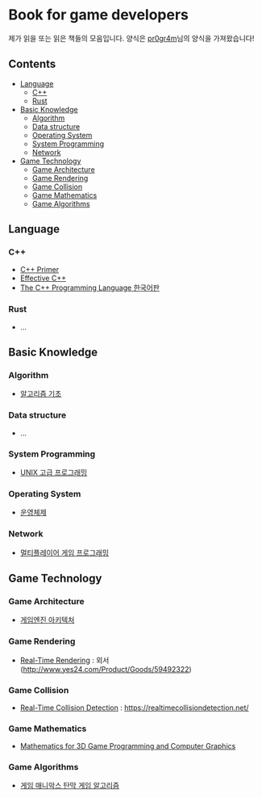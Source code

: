 # Book for game developers

제가 읽을 또는 읽은 책들의 모음입니다. 양식은 [pr0gr4m](https://github.com/pr0gr4m)님의 양식을 가져왔습니다!

## Contents

- [Language](#Language)
  * [C++](#C++)
  * [Rust](#Rust)
- [Basic Knowledge](#Basic-Knowledge)
  * [Algorithm](#Algorithm)
  * [Data structure](#Data-structure)
  * [Operating System](#Operating-System)
  * [System Programming](#System-Programming)
  * [Network](#Network)
- [Game Technology](#Game-Technology)
  * [Game Architecture](#Game-Architecture)
  * [Game Rendering](#Game-Rendering)
  * [Game Collision](#Game-Collision)
  * [Game Mathematics](#Game-Mathematics)
  * [Game Algorithms](#Game-Algorithms)

## Language

### C++

* [C++ Primer](http://www.yes24.com/Product/Goods/9124193)
* [Effective C++](http://www.yes24.com/Product/Goods/17525589)
* [The C++ Programming Language 한국어판](http://www.yes24.com/Product/Goods/23441719)

### Rust

* ...

## Basic Knowledge

### Algorithm

* [알고리즘 기초](http://www.yes24.com/Product/Goods/37582683)

### Data structure

* ...

### System Programming

* [UNIX 고급 프로그래밍](http://www.yes24.com/Product/Goods/14528020)

### Operating System

* [운영체제](http://www.yes24.com/Product/Goods/89496122)

### Network

* [멀티플레이어 게임 프로그래밍](http://www.yes24.com/Product/Goods/38868446)

## Game Technology

### Game Architecture

* [게임엔진 아키텍처](http://www.yes24.com/Product/Goods/101545076)

### Game Rendering

* [Real-Time Rendering](http://www.yes24.com/Product/Goods/408701) : 외서(http://www.yes24.com/Product/Goods/59492322)

### Game Collision

* [Real-Time Collision Detection](http://www.yes24.com/Product/Goods/1701880) : https://realtimecollisiondetection.net/

### Game Mathematics

* [Mathematics for 3D Game Programming and Computer Graphics](http://www.yes24.com/Product/Goods/4478190)

### Game Algorithms

* [게임 매니악스 탄막 게임 알고리즘](http://www.yes24.com/Product/Goods/12041761)
